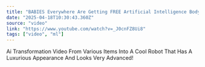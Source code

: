 ```yaml
---
title: "BABIES Everywhere Are Getting FREE Artificial Intelligence Bodyguards Part 2 #babiesworld"
date: "2025-04-18T10:30:43.360Z"
source: "video"
link: "https://www.youtube.com/watch?v=_J0cnFZ8Ui8"
tags: ["video", "ml"]
---
```


Ai Transformation Video From Various Items Into A Cool Robot That Has A Luxurious Appearance And Looks Very Advanced!
